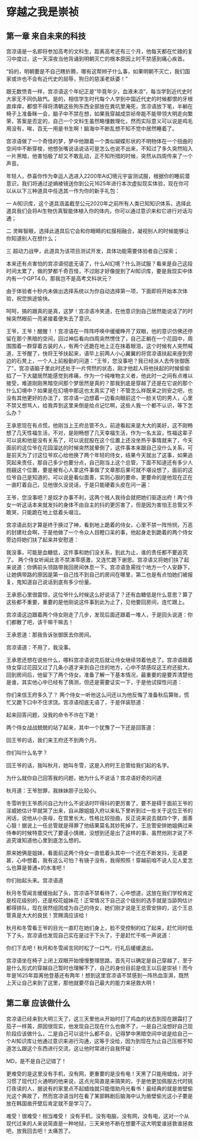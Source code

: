 # 穿越之我是崇祯

## 第一章 来自未来的科技

宫凉语是一名即将参加高考的文科生，距离高考还有三个月，他每天都在忙碌的复习中度过，这一天深夜当他背诵到明朝灭亡的根本原因上时不禁感到痛心疾首。

“妈的，明朝要是不自己瞎折腾，哪有这帮辫子什么事，如果明朝不灭亡，我们国家或许也不会有近代史的屈辱，狗日的慈溪老妖婆！”

跟无数愤青一样，宫凉语这个年纪正是“毕竟年少，血液未凉”，每当学到近代史时大家无不同仇敌忾。是的，相信学生时代每个人学到中国近代史的时候都恨的牙根直痒痒，都恨不得将清朝这些狗东西全部放在粪坑里淹死，宫凉语放下笔，半躺在椅子上准备眯一会，脑子中不禁在想，如果我穿越成崇祯帝能不能带领大明走向繁荣，答案是否定的，自己一个文科生虽然略懂数理化，然而实际意义可以说是鸡毛用没有，唉，百无一用是书生啊！脑海中不断乱想不知不觉中居然睡着了。

宫凉语做了一个奇怪的梦，梦中他跟着一个类似蝴蝶形状的不明物体在一个扭曲的空间中不断穿梭，他想张嘴说话说话可是怎么也说不出来，不知过了多久突然陷入一片黑暗，他害怕极了却又不敢乱动，正不知所措的时候，突然从四周传来了一个声音。

年轻人，恭喜你作为幸运人选进入2200年Ai幻境元宇宙测试服，根据你的睡前潜意识，我们将通过逆熵棱镜送你到公元1625年进行本次虚拟现实体验，现在你可以从以下三种道具中任选其一作为你的新手礼包：

一 Ai知识库，这个道具涵盖截至公元2020年之前所有人类已知知识体系，选择此道具我们会将Ai生物仿真智能体植入你的体内，你可以通过意识来和它进行对话沟通；

二 灵眸智眼，选择此道具后它会和你眼睛的虹膜相融合，凝视别人的时候能够让你知道别人在想什么；

三 超动力战甲，此道具为该项目测试开发，具体功能需要体验者自己探索；

本来还有点害怕的宫凉语彻底无语了，什么AI幻境？什么测试服？看来是自己这段时间太累了，做的梦都千奇百怪，不过刚才好像提到了AI知识库，要是我现实中体内有一个GPT4.0，那我岂不是高考文科状元？

由于体验者十秒内未做出选择系统以为你自动选择第一项，下面即将开始本次体验，祝您旅途愉快。

呵呵，搞的跟真的是真，这梦！宫凉语冷笑道，在他意识到自己居然能说话了的时候突然眼前一亮紧接着便失去了意识。

王爷，王爷！醒醒！！宫凉语在一阵阵呼唤中缓缓睁开了双眼，他的意识仿佛还停留在那个黑暗的空间，回过神后看向四周突然愣住了，自己正躺在一个花园中，周围围着一群穿着古装的人，有两个还跪在地上正在抹着眼泪，这个时候有人突然喊道，王爷醒了，快将王爷扶起来，语毕上前两人小心翼翼的将宫凉语扶起来座到旁边的石凳上，一个人上前殷勤的问道：“王爷，您没事吧？我已经派人去传张御医了”，宫凉语脑子里此时还处于一片愕然的状态，刚才他趁人将他扶起的时候偷偷掐了一下大腿居然能感觉到疼痛，作为一个纯唯物主义者，他此时一之间有点难以接受，难道刚刚黑暗空间那个梦居然是真的？那我到底是穿越了还是在它说的那个什么幻境中？如果是在幻境中那这也太真实了吧！不管怎么样既来之则安之吧，也没有其他更好的办法了，宫凉语一边想着一边看向眼前这个一脸关切的男人，心里不禁又想骂人，给我弄到这里来倒是给点记忆啊，这些人我一个都不认识，等下怎么办？

王承恩现在有点慌，他刚当上王府总管不久，前途看起来是大大的美好，这不刚畅想了几天性福生活，不对，是刚畅想了几天幸福生活，作为一名太监，性福这辈子可以说和他是没有关系了，可以说屁股在这个位置上还没坐热乎事情就来了，今天面前的这位爷在花园溜达的时候突然就晕倒了，这件事本来跟自己没什么关系，可是前天为了讨这位爷欢心给他换了两个年轻的侍女，结果今天就出了这事，如果追究起来责任，那自己多少也要分点，自己刚当上这个总管，下面不知道还有多少人觊觎这个位置，要是被有心人拿这件事做了文章那后果可就不堪设想了，面前的这位爷自己是知道的，可以说是看似面善，实则心狠的要命，更要命的是他现在正在一直盯着自己，见他很久没说话，于是只能硬着头皮在问一遍：

王爷，您没事吧？是奴才办事不利，这两个贱人我待会就把她们驱逐出府！两个侍女一听这话本来就发抖的身体不由自主的抖的更厉害了，但是因为害怕王总管又不敢哭，只能跪在地上低着头啜泣。

宫凉语此刻才算是终于换过了神，看到地上跪着的侍女，心里不禁一阵怜悯，万恶的封建社会啊，于是他做了一个令众人目瞪口呆的事，他起身走到跪着的两个侍女旁边将她们扶了起来并安慰道：

我没事，可能是血糖低，这件事和她们没关系，到此为止，谁的责任都不要追究了。 两个侍女听闻此言不禁涕零感激，又连忙跪下谢恩。宫凉语又将她们扶了起来说道：你俩前头领路带我回房间休息一下。宫凉语急需找个地方一个人安静下，让她俩带路的原因是第一自己找不到自己的房间在哪里，第二也是有点怕她们被报复，鬼知道自己说话到底有多少份量。

王承恩心里很震惊，这位爷什么时候这么好说话了？还有血糖低是什么意思？算了这些都不重要，重要的是他刚说这件事到此为止了，见他要回房间，连忙跟上。

宫凉语这边跟着两个侍女刚走了几步，发现后面还跟着一堆人，于是回头说道：你们都散了吧，该干嘛干嘛去！

王承恩道：那我告诉张御医去你房间。

宫凉语道：不用了，我没事。

王承恩还想在说些什么，哪料宫凉语说完后就让侍女继续领着他走了。宫凉语跟着侍女穿过花园又过了几条小道才来到自己住的地方，心中不禁感叹这王府还挺大，回到房间后，他留下了两个侍女，准备了解一下基本情况，最重要的是要弄清楚他是谁，其实他心中已经有了猜测，但还是需要证实一下，于是他试探性问道：

你们来信王府多久了？ 两个侍女一听他这么问还以为他反悔了准备秋后算账，慌忙又跪下口中不住求饶。宫凉语彻底无语了，于是佯装怒道：

起来回答问题，没我的命令不许在下跪！

两个侍女战战兢兢的站了起来，其中一个犹豫了一下还是回答道：

回王爷的话，我们来王府还不到两个月。

你们叫什么名字？

回王爷的话，我叫秋月，她叫冬雪，这是入府时王总管给我们起的名字。

为什么就你自己回答我的问题，她为什么不说话？宫凉语好奇的问道

秋月道：王爷恕罪，我妹妹胆子比较小。

冬雪听到王爷质问自己为什么不说话时吓得抖的更厉害了，要不是碍于面前王爷的淫威她估计早就哭了出来，自从跟姐姐入府以来私下里听到过一些关于这位王爷的闲话，说他从小丧母，在宫里长大，性格比较扭曲，反正说来说去就四个字，面善心狠！据说上一任总管就是得罪了他结果莫名其妙死掉了，王总管安排她姐俩过来侍奉的时候特意交代了要谨小慎微，没想到还是出了这样的事，虽然他刚才说了不追究谁知道他心里到底怎么想的。

原来她俩是姐妹，看面前这两个侍女一直低着头其中一个还在不断发抖，无语更甚，心中想着，我有这么可怕？有镜子没有，我得照照！穿越前咱不说人见人爱怎么也算是普通+的水准吧！

你们抬起头来。宫凉语道

秋月冬雪闻言缓缓抬起了头，宫凉语不禁看待了，心中想道，这放在我们学校肯定是校花级别的，还是校花姐妹花！正常情况下自己这个级别的选手就是当舔狗估计都得排队，现在居然组团成为自己的侍女，她们刚才说是王总管安排的，这个王总管真是大大的良民！赏赐滴应该给！

秋月和冬雪看王爷的目光一直盯在她们身上，脸不受控制的红了起来，赶忙同时低下了头，宫凉语也发现自己实在是过于下头了，于是赶忙干咳一声说道：

你们下去吧！秋月和冬雪闻言同时松了一口气，行礼后缓缓退出。

宫凉语坐在椅子上闭上双眼开始慢慢整理思路，首先可以确定是自己穿越了，至于是什么形式的穿越自己暂时也理解不了，自己的身份目前是信王以后是崇祯！而今年是1625年距离他登基还有两年！想到这里宫凉语不禁感到一阵热血澎湃，既然上天让自己来到了这里，那他就要尽自己最大的能力来拯救大明！

## 第二章 应该做什么

宫凉语已经来到大明三天了，这三天里他从开始时打了鸡血的状态到现在跟霜打了茄子一样蔫，原因很现实，他发现自己现在什么也做不了，一是自己没想好自己现阶段应该做什么，二是自己可以说什么都不会，记得梦中黑暗空间中说是给自己一个AI知识库让他通过意识来进行沟通，这等于没给，因为到现在为止自己压根不知道怎么跟这个东西进行交流，这让他时常进行自我怀疑：

MD，是不是自己记错了！

更难受的是这里没有手机，没有网，更重要的是没有电！天黑了只能用蜡烛，对于习惯了现代灯火通明的他来说，这点光简直是来搞笑的，于是他更加佩服古代时挑灯夜读的人，据说有的家里点不起蜡烛就只能借助月光看书！最经典的就是凿壁偷光这个典故了，然而宫凉语当时在看了某部韩剧后脑海中认为凿壁偷光这小子要是放在韩国凿开壁后肯定就不是学习了。

难受！很难受！相当难受！ 没有手机，没有电脑，没有网，没有电，这对一个从现代过来的人来说简直是一种地狱，三天来他不断在想要不这大明爱谁拯救谁拯救吧，放我回去吧！太痛苦了。

